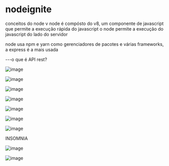 # nodeignite

conceitos do node v
node é compósto do v8, um componente de javascript que permite a execução rápida do javascript
o node permite a execução do javascript do lado do servidor

node usa npm e yarn como gerenciadores de pacotes 
e várias frameworks, a express é a mais usada

---o que é API rest?

![image](https://user-images.githubusercontent.com/59730229/116408773-943b0500-a809-11eb-8751-24a679c26c3e.png)


![image](https://user-images.githubusercontent.com/59730229/116432616-1c77d500-a81f-11eb-9588-c78d3818302e.png)


![image](https://user-images.githubusercontent.com/59730229/116433111-927c3c00-a81f-11eb-898a-c4a97025b9c0.png)


![image](https://user-images.githubusercontent.com/59730229/116433293-bd669000-a81f-11eb-93dd-4227daa74ffe.png)


![image](https://user-images.githubusercontent.com/59730229/116433579-0585b280-a820-11eb-85ef-d1d89b969fe0.png)

![image](https://user-images.githubusercontent.com/59730229/116434069-762ccf00-a820-11eb-8af4-b276bd5db00d.png)


![image](https://user-images.githubusercontent.com/59730229/116436368-b9883d00-a822-11eb-9fb9-e149691eb642.png)


INSOMNIA


![image](https://user-images.githubusercontent.com/59730229/116443031-8c8b5880-a829-11eb-821f-956aaad93996.png)

![image](https://user-images.githubusercontent.com/59730229/116443807-77fb9000-a82a-11eb-8e52-599893dc8895.png)

